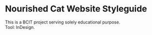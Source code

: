 # Nourished Cat Website Styleguide
This is a BCIT project serving solely educational purpose. <br>
Tool: InDesign.
